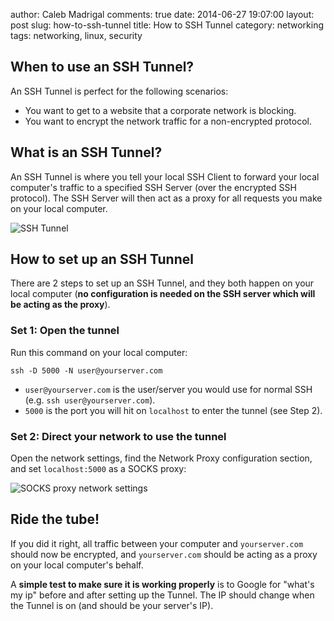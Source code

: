 author: Caleb Madrigal
comments: true
date: 2014-06-27 19:07:00
layout: post
slug: how-to-ssh-tunnel
title: How to SSH Tunnel
category: networking
tags: networking, linux, security

## When to use an SSH Tunnel?

An SSH Tunnel is perfect for the following scenarios:

* You want to get to a website that a corporate network is blocking.
* You want to encrypt the network traffic for a non-encrypted protocol.

## What is an SSH Tunnel?

An SSH Tunnel is where you tell your local SSH Client to forward your local computer's traffic to a specified SSH Server (over the encrypted SSH protocol). The SSH Server will then act as a proxy for all requests you make on your local computer.

![SSH Tunnel](/images/ssh_tunnel.png)

## How to set up an SSH Tunnel

There are 2 steps to set up an SSH Tunnel, and they both happen on your local computer (**no configuration is needed on the SSH server which will be acting as the proxy**).

### Set 1: Open the tunnel

Run this command on your local computer:

	ssh -D 5000 -N user@yourserver.com

* `user@yourserver.com` is the user/server you would use for normal SSH (e.g. `ssh user@yourserver.com`).
* `5000` is the port you will hit on `localhost` to enter the tunnel (see Step 2).


### Set 2: Direct your network to use the tunnel

Open the network settings, find the Network Proxy configuration section, and set `localhost:5000` as a SOCKS proxy:

![SOCKS proxy network settings](/images/ssh_tunnel_proxy_ubuntu.png)

## Ride the tube!

If you did it right, all traffic between your computer and `yourserver.com` should now be encrypted, and `yourserver.com` should be acting as a proxy on your local computer's behalf.

A **simple test to make sure it is working properly** is to Google for "what's my ip" before and after setting up the Tunnel. The IP should change when the Tunnel is on (and should be your server's IP).
